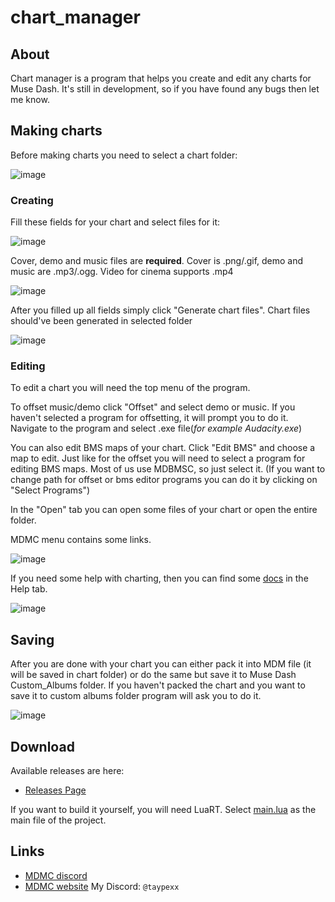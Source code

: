 # chart_manager

## About

Chart manager is a program that helps you create and edit any charts for Muse Dash. It's still in development, so if you have found any bugs then let me know.

## Making charts

Before making charts you need to select a chart folder:

![image](https://github.com/taypexx/chart_manager/assets/102821080/ca4af372-8f9d-49f2-a23a-5a845f484460)

### Creating

Fill these fields for your chart and select files for it:

![image](https://github.com/taypexx/chart_manager/assets/102821080/b56d7881-c8a7-4280-9d96-87b2769b8695)

Cover, demo and music files are __required__. Cover is .png/.gif, demo and music are .mp3/.ogg. Video for cinema supports .mp4

![image](https://github.com/taypexx/chart_manager/assets/102821080/bbbe65ea-343c-4bb8-a049-4f8d2c92ed3b)

After you filled up all fields simply click "Generate chart files". Chart files should've been generated in selected folder

![image](https://github.com/taypexx/chart_manager/assets/102821080/0cc015ae-bf9b-4f9e-a523-09b621033ab3)

### Editing

To edit a chart you will need the top menu of the program. 

To offset music/demo click "Offset" and select demo or music.
If you haven't selected a program for offsetting, it will prompt you to do it. 
Navigate to the program and select .exe file(*for example Audacity.exe*)

You can also edit BMS maps of your chart. Click "Edit BMS" and choose a map to edit.
Just like for the offset you will need to select a program for editing BMS maps.
Most of us use MDBMSC, so just select it.
(If you want to change path for offset or bms editor programs you can do it by clicking on "Select Programs")

In the "Open" tab you can open some files of your chart or open the entire folder.

MDMC menu contains some links.

![image](https://github.com/taypexx/chart_manager/assets/102821080/f65a8e18-3ca5-4577-9f63-40dcaae509f4)

If you need some help with charting, then you can find some [docs](https://github.com/taypexx/chart_manager/tree/main/assets) in the Help tab.

![image](https://github.com/taypexx/chart_manager/assets/102821080/e8f8a4f9-0f48-4c03-8cea-b78eb32839d7)

## Saving

After you are done with your chart you can either pack it into MDM file
(it will be saved in chart folder) or do the same but save it to Muse Dash 
Custom_Albums folder.
If you haven't packed the chart and you want to save it to custom albums folder
program will ask you to do it.

![image](https://github.com/taypexx/chart_manager/assets/102821080/ff3bff43-7f79-456b-ab3f-b5ed716911ef)

## Download

Available releases are here:

* [Releases Page](https://github.com/taypexx/chart_manager/releases/)

If you want to build it yourself, you will need LuaRT.
Select [main.lua](https://github.com/taypexx/chart_manager/blob/main/main.lua) as the main file of the project.

## Links

* [MDMC discord](https://discord.gg/mdmc/)
* [MDMC website](https://mdmc.moe/)
My Discord: `@taypexx`
